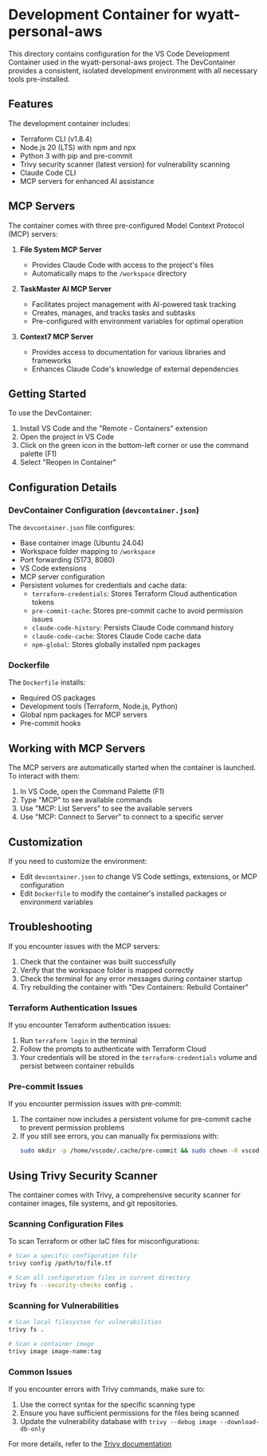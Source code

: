 # Development Container for wyatt-personal-aws

This directory contains configuration for the VS Code Development Container used in the wyatt-personal-aws project. The DevContainer provides a consistent, isolated development environment with all necessary tools pre-installed.

## Features

The development container includes:

- Terraform CLI (v1.8.4)
- Node.js 20 (LTS) with npm and npx
- Python 3 with pip and pre-commit
- Trivy security scanner (latest version) for vulnerability scanning
- Claude Code CLI
- MCP servers for enhanced AI assistance

## MCP Servers

The container comes with three pre-configured Model Context Protocol (MCP) servers:

1. **File System MCP Server**
   - Provides Claude Code with access to the project's files
   - Automatically maps to the `/workspace` directory

2. **TaskMaster AI MCP Server**
   - Facilitates project management with AI-powered task tracking
   - Creates, manages, and tracks tasks and subtasks
   - Pre-configured with environment variables for optimal operation

3. **Context7 MCP Server**
   - Provides access to documentation for various libraries and frameworks
   - Enhances Claude Code's knowledge of external dependencies

## Getting Started

To use the DevContainer:

1. Install VS Code and the "Remote - Containers" extension
2. Open the project in VS Code
3. Click on the green icon in the bottom-left corner or use the command palette (F1)
4. Select "Reopen in Container"

## Configuration Details

### DevContainer Configuration (`devcontainer.json`)

The `devcontainer.json` file configures:
- Base container image (Ubuntu 24.04)
- Workspace folder mapping to `/workspace`
- Port forwarding (5173, 8080)
- VS Code extensions
- MCP server configuration
- Persistent volumes for credentials and cache data:
  - `terraform-credentials`: Stores Terraform Cloud authentication tokens
  - `pre-commit-cache`: Stores pre-commit cache to avoid permission issues
  - `claude-code-history`: Persists Claude Code command history
  - `claude-code-cache`: Stores Claude Code cache data
  - `npm-global`: Stores globally installed npm packages

### Dockerfile

The `Dockerfile` installs:
- Required OS packages
- Development tools (Terraform, Node.js, Python)
- Global npm packages for MCP servers
- Pre-commit hooks

## Working with MCP Servers

The MCP servers are automatically started when the container is launched. To interact with them:

1. In VS Code, open the Command Palette (F1)
2. Type "MCP" to see available commands
3. Use "MCP: List Servers" to see the available servers
4. Use "MCP: Connect to Server" to connect to a specific server

## Customization

If you need to customize the environment:

- Edit `devcontainer.json` to change VS Code settings, extensions, or MCP configuration
- Edit `Dockerfile` to modify the container's installed packages or environment variables

## Troubleshooting

If you encounter issues with the MCP servers:

1. Check that the container was built successfully
2. Verify that the workspace folder is mapped correctly
3. Check the terminal for any error messages during container startup
4. Try rebuilding the container with "Dev Containers: Rebuild Container"

### Terraform Authentication Issues

If you encounter Terraform authentication issues:

1. Run `terraform login` in the terminal
2. Follow the prompts to authenticate with Terraform Cloud
3. Your credentials will be stored in the `terraform-credentials` volume and persist between container rebuilds

### Pre-commit Issues

If you encounter permission issues with pre-commit:

1. The container now includes a persistent volume for pre-commit cache to prevent permission problems
2. If you still see errors, you can manually fix permissions with:
   ```bash
   sudo mkdir -p /home/vscode/.cache/pre-commit && sudo chown -R vscode:vscode /home/vscode/.cache
   ```

## Using Trivy Security Scanner

The container comes with Trivy, a comprehensive security scanner for container images, file systems, and git repositories.

### Scanning Configuration Files

To scan Terraform or other IaC files for misconfigurations:

```bash
# Scan a specific configuration file
trivy config /path/to/file.tf

# Scan all configuration files in current directory
trivy fs --security-checks config .
```

### Scanning for Vulnerabilities

```bash
# Scan local filesystem for vulnerabilities
trivy fs .

# Scan a container image
trivy image image-name:tag
```

### Common Issues

If you encounter errors with Trivy commands, make sure to:

1. Use the correct syntax for the specific scanning type
2. Ensure you have sufficient permissions for the files being scanned
3. Update the vulnerability database with `trivy --debug image --download-db-only`

For more details, refer to the [Trivy documentation](https://aquasecurity.github.io/trivy/latest/)
